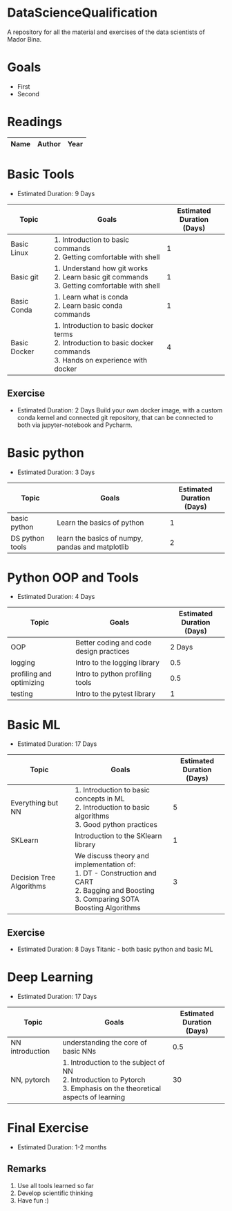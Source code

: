 # DataScienceQualification
A repository for all the material and exercises of the data scientists of Mador Bina.

# Goals
- First
- Second

# Readings
| Name | Author | Year |
| ------------- | ------------- | ------------- |

# Basic Tools
- Estimated Duration: 9 Days

| Topic  | Goals | Estimated Duration <br> (Days) |
| ------------- | ------------- | ------------- |
| Basic Linux  | 1. Introduction to basic commands <br> 2. Getting comfortable with shell | 1 |
| Basic git  | 1. Understand how git works <br> 2. Learn basic git commands <br> 3. Getting comfortable with shell  | 1 |
| Basic Conda | 1. Learn what is conda <br> 2. Learn basic conda commands | 1 |
| Basic Docker | 1. Introduction to basic docker terms <br> 2. Introduction to basic docker commands <br> 3. Hands on experience with docker | 4 |

## Exercise
- Estimated Duration: 2 Days
Build your own docker image, with a custom conda kernel and connected git repository, that can be connected to both via jupyter-notebook and Pycharm.

# Basic python
- Estimated Duration: 3 Days

| Topic  | Goals | Estimated Duration <br> (Days) |
| ------------- | ------------- | ------------- |
| basic python | Learn the basics of python | 1 |
| DS python tools | learn the basics of numpy, pandas and matplotlib | 2 |

# Python OOP and Tools
- Estimated Duration: 4 Days

| Topic  | Goals | Estimated Duration <br> (Days) |
| ------------- | ------------- | ------------- |
| OOP | Better coding and code design practices | 2 Days |
| logging | Intro to the logging library | 0.5 |
| profiling and optimizing | Intro to python profiling tools | 0.5 |
| testing | Intro to the pytest library | 1 |

# Basic ML
- Estimated Duration: 17 Days

| Topic  | Goals | Estimated Duration <br> (Days) |
| ------------- | ------------- | ------------- |
| Everything but NN | 1. Introduction to basic concepts in ML <br> 2. Introduction to basic algorithms <br> 3. Good python practices | 5 |
| SKLearn | Introduction to the SKlearn library | 1 |
| Decision Tree Algorithms | We discuss theory and implementation of: <br> 1. DT - Construction and CART <br> 2. Bagging and Boosting <br> 3. Comparing SOTA Boosting Algorithms | 3 |

## Exercise
- Estimated Duration: 8 Days
Titanic - both basic python and basic ML

# Deep Learning
- Estimated Duration: 17 Days

| Topic  | Goals | Estimated Duration <br> (Days) |
| ------------- | ------------- | ------------- |
| NN introduction | understanding the core of basic NNs | 0.5 |
| NN, pytorch | 1. Introduction to the subject of NN <br> 2. Introduction to Pytorch <br> 3. Emphasis on the theoretical aspects of learning | 30 |

# Final Exercise
- Estimated Duration: 1-2 months

## Remarks
1. Use all tools learned so far
2. Develop scientific thinking
3. Have fun :)

